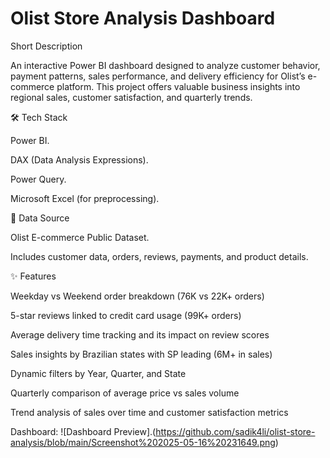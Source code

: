 # Olist Store Analysis Dashboard

 Short Description
 
An interactive Power BI dashboard designed to analyze customer behavior, payment patterns, sales performance, and delivery efficiency for Olist’s e-commerce platform. This project offers valuable business insights into regional sales, customer satisfaction, and quarterly trends.

🛠 Tech Stack

Power BI.

DAX (Data Analysis Expressions).

Power Query.

Microsoft Excel (for preprocessing).

📂 Data Source

Olist E-commerce Public Dataset.

Includes customer data, orders, reviews, payments, and product details.

✨ Features

Weekday vs Weekend order breakdown (76K vs 22K+ orders)

5-star reviews linked to credit card usage (99K+ orders)

Average delivery time tracking and its impact on review scores

Sales insights by Brazilian states with SP leading (6M+ in sales)

Dynamic filters by Year, Quarter, and State

Quarterly comparison of average price vs sales volume

Trend analysis of sales over time and customer satisfaction metrics

Dashboard: ![Dashboard Preview].(https://github.com/sadik4li/olist-store-analysis/blob/main/Screenshot%202025-05-16%20231649.png)

